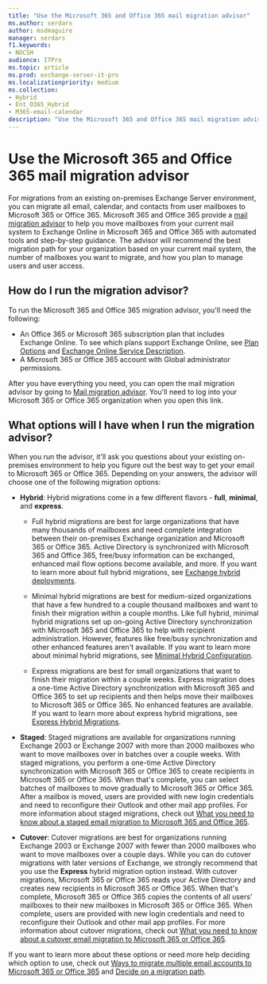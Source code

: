 ```yaml
---
title: "Use the Microsoft 365 and Office 365 mail migration advisor"
ms.author: serdars
author: msdmaguire
manager: serdars
f1.keywords:
- NOCSH
audience: ITPro
ms.topic: article
ms.prod: exchange-server-it-pro
ms.localizationpriority: medium
ms.collection:
- Hybrid
- Ent_O365_Hybrid
- M365-email-calendar
description: "Use the Microsoft 365 and Office 365 mail migration advisor to perform a hybrid, cutover, staged, Gmail, or IMAP, migration to Microsoft 365 or Office 365."
---
```


# Use the Microsoft 365 and Office 365 mail migration advisor

For migrations from an existing on-premises Exchange Server environment, you can migrate all email, calendar, and contacts from user mailboxes to Microsoft 365 or Office 365. Microsoft 365 and Office 365 provide a [mail migration advisor](https://aka.ms/MailSetupAdvisorFromEDA) to help you move mailboxes from your current mail system to Exchange Online in Microsoft 365 and Office 365 with automated tools and step-by-step guidance. The advisor will recommend the best migration path for your organization based on your current mail system, the number of mailboxes you want to migrate, and how you plan to manage users and user access.

## How do I run the migration advisor?

To run the Microsoft 365 and Office 365 migration advisor, you'll need the following:

- An Office 365 or Microsoft 365 subscription plan that includes Exchange Online. To see which plans support Exchange Online, see [Plan Options](/office365/servicedescriptions/office-365-platform-service-description/office-365-plan-options) and [Exchange Online Service Description](/office365/servicedescriptions/exchange-online-service-description/exchange-online-service-description).
- A Microsoft 365 or Office 365 account with Global administrator permissions.

After you have everything you need, you can open the mail migration advisor by going to [Mail migration advisor](https://aka.ms/MailSetupAdvisorFromEDA). You'll need to log into your Microsoft 365 or Office 365 organization when you open this link.

## What options will I have when I run the migration advisor?

When you run the advisor, it'll ask you questions about your existing on-premises environment to help you figure out the best way to get your email to Microsoft 365 or Office 365. Depending on your answers, the advisor will choose one of the following migration options:

- **Hybrid**:  Hybrid migrations come in a few different flavors - **full**, **minimal**, and **express**.

  - Full hybrid migrations are best for large organizations that have many thousands of mailboxes and need complete integration between their on-premises Exchange organization and Microsoft 365 or Office 365. Active Directory is synchronized with Microsoft 365 and Office 365, free/busy information can be exchanged, enhanced mail flow options become available, and more. If you want to learn more about full hybrid migrations, see [Exchange hybrid deployments](./exchange-hybrid.md).

  - Minimal hybrid migrations are best for medium-sized organizations that have a few hundred to a couple thousand mailboxes and want to finish their migration within a couple months. Like full hybrid, minimal hybrid migrations set up on-going Active Directory synchronization with Microsoft 365 and Office 365 to help with recipient administration. However, features like free/busy synchronization and other enhanced features aren't available. If you want to learn more about minimal hybrid migrations, see [Minimal Hybrid Configuration](https://techcommunity.microsoft.com/t5/Exchange-Team-Blog/HCW-Improvement-The-Minimal-Hybrid-Configuration-option/ba-p/605072).

  - Express migrations are best for small organizations that want to finish their migration within a couple weeks. Express migration does a one-time Active Directory synchronization with Microsoft 365 and Office 365 to set up recipients and then helps move their mailboxes to Microsoft 365 or Office 365. No enhanced features are available. If you want to learn more about express hybrid migrations, see [Express Hybrid Migrations](https://techcommunity.microsoft.com/t5/Exchange-Team-Blog/New-Exchange-Online-migration-options/ba-p/606109).

- **Staged**: Staged migrations are available for organizations running Exchange 2003 or Exchange 2007 with more than 2000 mailboxes who want to move mailboxes over in batches over a couple weeks. With staged migrations, you perform a one-time Active Directory synchronization with Microsoft 365 or Office 365 to create recipients in Microsoft 365 or Office 365. When that's complete, you can select batches of mailboxes to move gradually to Microsoft 365 or Office 365. After a mailbox is moved, users are provided with new login credentials and need to reconfigure their Outlook and other mail app profiles. For more information about staged migrations, check out [What you need to know about a staged email migration to Microsoft 365 and Office 365](../ExchangeOnline/mailbox-migration/what-to-know-about-a-staged-migration.md).

- **Cutover**: Cutover migrations are best for organizations running Exchange 2003 or Exchange 2007 with fewer than 2000 mailboxes who want to move mailboxes over a couple days. While you can do cutover migrations with later versions of Exchange, we strongly recommend that you use the **Express** hybrid migration option instead. With cutover migrations, Microsoft 365 or Office 365 reads your Active Directory and creates new recipients in Microsoft 365 or Office 365. When that's complete, Microsoft 365 or Office 365 copies the contents of all users' mailboxes to their new mailboxes in Microsoft 365 or Office 365. When complete, users are provided with new login credentials and need to reconfigure their Outlook and other mail app profiles. For more information about cutover migrations, check out [What you need to know about a cutover email migration to Microsoft 365 or Office 365](../ExchangeOnline/mailbox-migration/what-to-know-about-a-cutover-migration.md).

If you want to learn more about these options or need more help deciding which option to use, check out [Ways to migrate multiple email accounts to Microsoft 365 or Office 365](../ExchangeOnline/mailbox-migration/mailbox-migration.md) and [Decide on a migration path](../ExchangeOnline/mailbox-migration/decide-on-a-migration-path.md).